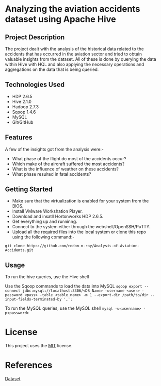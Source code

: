 # Analyzing the aviation accidents dataset using Apache Hive

## Project Description

The project dealt with the analysis of the historical data related to the accidents that has occurred in the aviation sector and tried to obtain valuable insights from the dataset. All of these is done by querying the data within Hive with HQL and also applying the necessary operations and aggregations on the data that is being queried.

## Technologies Used

* HDP 2.6.5
* Hive 2.1.0
* Hadoop 2.7.3
* Sqoop 1.4.6
* MySQL
* Git/GitHub  

## Features

A few of the insights got from the analysis were:-
* What phase of the flight do most of the accidents occur?
* Which make of the aircraft suffered the most accidents?
* What is the influence of weather on these accidents?
* What phase resulted in fatal accidents?

## Getting Started
   
* Make sure that the virtualization is enabled for your system from the BIOS.
* Install VMware Workshation Player.
* Download and insatll Hortonworks HDP 2.6.5.
* Get everything up and runninng.
* Connect to the system either through the webshell/OpenSSH/PuTTY.
* Upload all the required files into the local system or clone this repo using the following command:-
```
git clone https://github.com/redon-n-roy/Analysis-of-Aviation-Accidents.git
```

## Usage

To run the hive queries, use the Hive shell

Use the Sqoop commands to load the data into MySQL
`sqoop export --connect jdbc:mysql://localhost:3306/<DB Name> -username <user> -password <pass> -table <table_name> -m 1 --export-dir /path/to/dir --input-fields-terminated-by ',';`

To run the MySQL queries, use the MySQL shell 
`mysql -u<username> -p<password>`

# License

 This project uses the [MIT](./LICENSE) license.

# References
 [Dataset](https://www.kaggle.com/prathamsharma123/aviation-accidents-and-incidents-ntsb-faa-waas)
